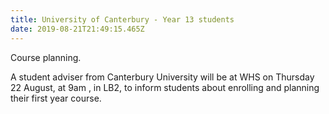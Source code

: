 ```yaml
---
title: University of Canterbury - Year 13 students
date: 2019-08-21T21:49:15.465Z
---
```

Course planning. 

A student adviser from Canterbury University will be at WHS on Thursday 22 August, at 9am , in LB2, to inform students about enrolling and planning their first year course.
